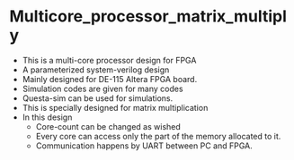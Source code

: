 # Multicore_processor_matrix_multiply
* This is a multi-core processor design for FPGA
* A parameterized system-verilog design
* Mainly designed for DE-115 Altera FPGA board.
* Simulation codes are given for many codes
* Questa-sim can be used for simulations.
* This is specially designed for matrix multiplication
* In this design
  * Core-count can be changed as wished
  * Every core can access only the part of the memory allocated to it.
  * Communication happens by UART between PC and FPGA.
